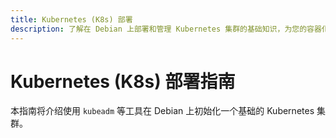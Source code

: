 ```yaml
---
title: Kubernetes (K8s) 部署
description: 了解在 Debian 上部署和管理 Kubernetes 集群的基础知识，为您的容器化应用提供强大的编排能力。
---
```


# Kubernetes (K8s) 部署指南

本指南将介绍使用 `kubeadm` 等工具在 Debian 上初始化一个基础的 Kubernetes 集群。 